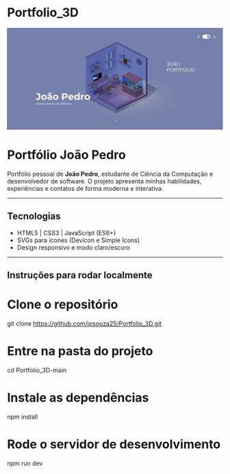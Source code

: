 # Portfolio_3D
![Capa do Portfólio](public/textures/capa.png)

# Portfólio João Pedro

Portfólio pessoal de **João Pedro**, estudante de Ciência da Computação e desenvolvedor de software. O projeto apresenta minhas habilidades, experiências e contatos de forma moderna e interativa.

---

## Tecnologias

- HTML5 | CSS3 | JavaScript (ES6+)
- SVGs para ícones (Devicon e Simple Icons)
- Design responsivo e modo claro/escuro

---

## Instruções para rodar localmente

# Clone o repositório
git clone https://github.com/jpsouza25/Portfolio_3D.git

# Entre na pasta do projeto
cd Portfolio_3D-main

# Instale as dependências
npm install

# Rode o servidor de desenvolvimento
npm run dev
